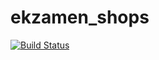 # ekzamen_shops
[![Build Status](https://travis-ci.org/JohnDoes95/ekzamens_python.svg?branch=master)](https://travis-ci.org/JohnDoes95/ekzamens_python)
